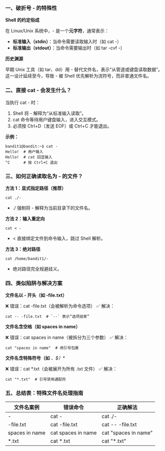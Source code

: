 ### **一、破折号** **-** **的特殊性**



**Shell 的约定俗成**

在 Linux/Unix 系统中，- 是一个**元字符**，通常表示：

- **标准输入（stdin）**：当命令需要读取输入时（如 cat -）
- **标准输出（stdout）**：当命令需要输出时（如 tar -cvf -）



**历史渊源**

早期 Unix 工具（如 tar、dd）用 - 替代文件名，表示“从管道或键盘读取数据”。这一设计延续至今，导致 - 被 Shell 优先解析为流符号，而非普通文件名。

### 

### 二、直接 cat - **会发生什么？**

当执行 cat - 时：

1. Shell 将 - 解释为“从标准输入读取”。
2. cat 命令等待用户键盘输入，进入交互模式。
3. 必须按 Ctrl+D（发送 EOF）或 Ctrl+C 才能退出。

**示例：**

```
bandit1@bandit:~$ cat -
Hello!  # 用户输入
Hello!  # cat 回显输入
^C      # 按 Ctrl+C 退出
```



### **三、如何正确读取名为** **-** **的文件？**



**方法 1：显式指定路径（推荐）**

```
cat ./-
```

- ./ 强制将 - 解释为当前目录下的文件名。



**方法 2：输入重定向**

```
cat < -
```

- < 直接绑定文件到命令输入，跳过 Shell 解析。



**方法 3：绝对路径**

```
cat /home/bandit1/-
```

- 绝对路径完全规避歧义。



### **四、类似陷阱与解决方案**



**文件名以 - 开头（如 -file.txt）**

❌ 错误：cat -file.txt（会被解析为命令选项） ✅ 解决：

```
cat -- -file.txt  # `--` 表示“选项结束”
```



**文件名含空格（如 spaces in name）**

❌ 错误：cat spaces in name（被拆分为三个参数） ✅ 解决：

```
cat "spaces in name"  # 用引号包裹
```



**文件名含特殊符号（如** *、$）**

❌ 错误：cat *.txt（会被展开为所有 .txt 文件） ✅ 解决：

```
cat "*.txt"  # 引号禁用通配符
```



### **五、总结表：特殊文件名处理指南**

| 文件名案例     | 错误命令           | 正确解法             |
| -------------- | ------------------ | -------------------- |
| -              | cat -              | cat ./-              |
| -file.txt      | cat -file.txt      | cat -- -file.txt     |
| spaces in name | cat spaces in name | cat "spaces in name" |
| *.txt          | cat *.txt          | cat "*.txt"          |

### 